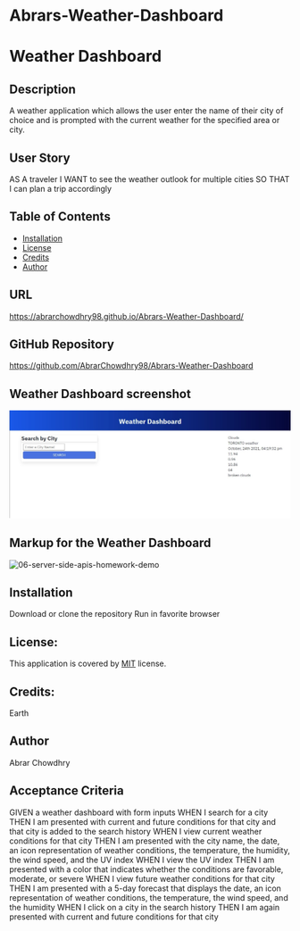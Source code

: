 # Abrars-Weather-Dashboard

# Weather Dashboard

## Description
A weather application which allows the user enter the name of their city of choice and is prompted with the current weather for the specified area or city.

## User Story
AS A traveler
I WANT to see the weather outlook for multiple cities
SO THAT I can plan a trip accordingly

## Table of Contents
* [Installation](#installation)
* [License](#license)
* [Credits](#credit)
* [Author](#author)

## URL
https://abrarchowdhry98.github.io/Abrars-Weather-Dashboard/

## GitHub Repository
https://github.com/AbrarChowdhry98/Abrars-Weather-Dashboard

## Weather Dashboard screenshot
![Project_Screenshot](https://github.com/AbrarChowdhry98/Abrars-Weather-Dashboard/blob/main/assets/images/Screenshot%202021-10-24%20161950.jpg)

## Markup for the Weather Dashboard
![06-server-side-apis-homework-demo](https://user-images.githubusercontent.com/57843842/127801401-cd5a373b-fe67-4706-9e0f-c1edd16f88c7.png)


## Installation
Download or clone the repository
Run in favorite browser

## License: 
This application is covered by [MIT](https://opensource.org/licenses/MIT) license.

## Credits: 
Earth

## Author
Abrar Chowdhry

## Acceptance Criteria
GIVEN a weather dashboard with form inputs
WHEN I search for a city
THEN I am presented with current and future conditions for that city and that city is added to the search history
WHEN I view current weather conditions for that city
THEN I am presented with the city name, the date, an icon representation of weather conditions, the temperature, the humidity, the wind speed, and the UV index
WHEN I view the UV index
THEN I am presented with a color that indicates whether the conditions are favorable, moderate, or severe
WHEN I view future weather conditions for that city
THEN I am presented with a 5-day forecast that displays the date, an icon representation of weather conditions, the temperature, the wind speed, and the humidity
WHEN I click on a city in the search history
THEN I am again presented with current and future conditions for that city